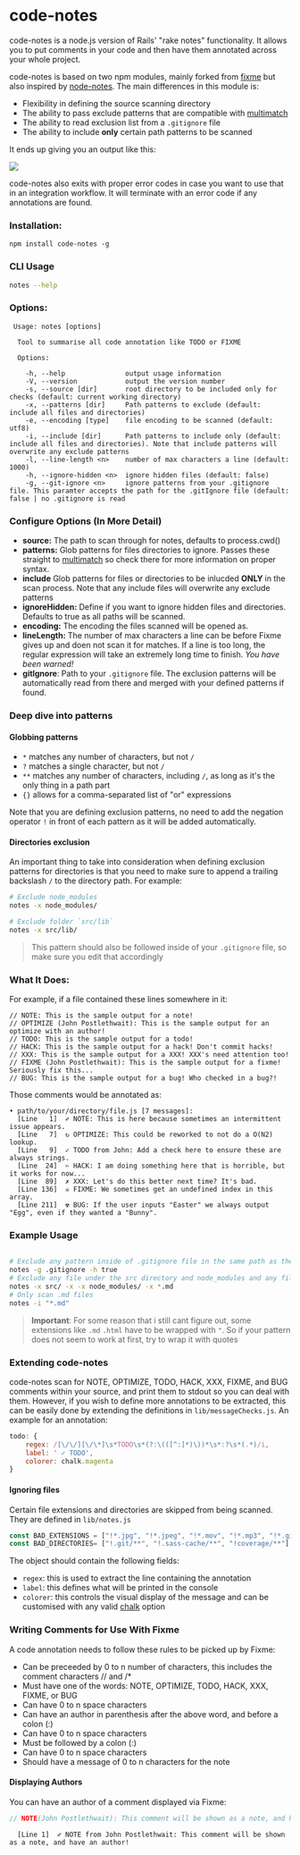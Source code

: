# code-notes

code-notes is a node.js version of Rails' "rake notes" functionality. It allows you to put comments in your code and then have them annotated across your whole project.

code-notes is based on two npm modules, mainly forked from [fixme](https://github.com/JohnPostlethwait/fixme) but also inspired by [node-notes](https://github.com/stephenb/node-notes). The main differences in this module is:

 - Flexibility in defining the source scanning directory
 - The ability to pass exclude patterns that are compatible with [multimatch](https://github.com/sindresorhus/multimatch)
 - The ability to read exclusion list from a `.gitignore` file
 - The ability to include **only** certain path patterns to be scanned

It ends up giving you an output like this:

![](http://i.imgur.com/OXsTtCZ.png)

code-notes also exits with proper error codes in case you want to use that in an integration workflow. It will terminate with an error code if any annotations are found.

### Installation:

    npm install code-notes -g

### CLI Usage ###

```sh
notes --help
```

### Options:

```
 Usage: notes [options]

  Tool to summarise all code annotation like TODO or FIXME

  Options:

    -h, --help               output usage information
    -V, --version            output the version number
    -s, --source [dir]       root directory to be included only for checks (default: current working directory)
    -x, --patterns [dir]     Path patterns to exclude (default: include all files and directories)
    -e, --encoding [type]    file encoding to be scanned (default: utf8)
    -i, --include [dir]      Path patterns to include only (default: include all files and directories). Note that include patterns will overwrite any exclude patterns
    -l, --line-length <n>    number of max characters a line (default: 1000)
    -h, --ignore-hidden <n>  ignore hidden files (default: false)
    -g, --git-ignore <n>     ignore patterns from your .gitignore file. This paramter accepts the path for the .gitIgnore file (default: false | no .gitignore is read
```

### Configure Options (In More Detail)

  * **source:** The path to scan through for notes, defaults to process.cwd()
  * **patterns:** Glob patterns for files directories to ignore. Passes these straight to [multimatch](https://github.com/sindresorhus/multimatch) so check there for more information on proper syntax.
  * **include** Glob patterns for files or directories to be inlucded **ONLY** in the scan process. Note that any include files will overwrite any exclude patterns
  * **ignoreHidden:** Define if you want to ignore hidden files and directories. Defaults to true as all paths will be scanned.
  * **encoding:** The encoding the files scanned will be opened as.
  * **lineLength:** The number of max characters a line can be before Fixme gives up and doen not scan it for matches. If a line is too long, the regular expression will take an extremely long time to finish. *You have been warned!*
  * **gitIgnore**: Path to your `.gitignore` file. The exclusion patterns will be automatically read from there and merged with your defined patterns if found.

### Deep dive into patterns

#### Globbing patterns

- `*` matches any number of characters, but not `/`
- `?` matches a single character, but not `/`
- `**` matches any number of characters, including `/`, as long as it's the only thing in a path part
- `{}` allows for a comma-separated list of "or" expressions

Note that you are defining exclusion patterns, no need to add the negation operator `!` in front of each pattern as it will be added automatically.

#### Directories exclusion

An important thing to take into consideration when defining exclusion patterns for directories is that you need to make sure to append a trailing backslash `/` to the directory path. For example:

```bash
# Exclude node_modules
notes -x node_modules/

# Exclude folder `src/lib`
notes -x src/lib/
```

> This pattern should also be followed inside of your `.gitignore` file, so make sure you edit that accordingly

### What It Does:

For example, if a file contained these lines somewhere in it:

```
// NOTE: This is the sample output for a note!
// OPTIMIZE (John Postlethwait): This is the sample output for an optimize with an author!
// TODO: This is the sample output for a todo!
// HACK: This is the sample output for a hack! Don't commit hacks!
// XXX: This is the sample output for a XXX! XXX's need attention too!
// FIXME (John Postlethwait): This is the sample output for a fixme! Seriously fix this...
// BUG: This is the sample output for a bug! Who checked in a bug?!
```

Those comments would be annotated as:

```
• path/to/your/directory/file.js [7 messages]:
  [Line   1]  ✐ NOTE: This is here because sometimes an intermittent issue appears.
  [Line   7]  ↻ OPTIMIZE: This could be reworked to not do a O(N2) lookup.
  [Line   9]  ✓ TODO from John: Add a check here to ensure these are always strings.
  [Line  24]  ✄ HACK: I am doing something here that is horrible, but it works for now...
  [Line  89]  ✗ XXX: Let's do this better next time? It's bad.
  [Line 136]  ☠ FIXME: We sometimes get an undefined index in this array.
  [Line 211]  ☢ BUG: If the user inputs "Easter" we always output "Egg", even if they wanted a "Bunny".
```

### Example Usage

```bash

# Exclude any pattern inside of .gitignore file in the same path as the script is run and ignore any hidden files and folders
notes -g .gitignore -h true
# Exclude any file under the src directory and node_modules and any file with .md extension
notes -x src/ -x -x node_modules/ -x *.md
# Only scan .md files
notes -i "*.md"
```

> **Important**: For some reason that i still cant figure out, some extensions like `.md` `.html` have to be wrapped with `"`. So if your pattern does not seem to work at first, try to wrap it with quotes

### Extending code-notes

code-notes scan for NOTE, OPTIMIZE, TODO, HACK, XXX, FIXME, and BUG comments within your source, and print them to stdout so you can deal with them. However, if you wish to define more annotations to be extracted, this can be easily done by extending the definitions in `lib/messageChecks.js`. An example for an annotation:

```javascript
todo: {
	regex: /[\/\/][\/\*]\s*TODO\s*(?:\(([^:]*)\))*\s*:?\s*(.*)/i,
	label: ' ✓ TODO',
	colorer: chalk.magenta
}
```

#### Ignoring files

Certain file extensions and directories are skipped from being scanned. They are defined in `lib/notes.js`

```javascript
const BAD_EXTENSIONS = ["!*.jpg", "!*.jpeg", "!*.mov", "!*.mp3", "!*.gif", "!*.png", "!*.log", "!*.bin", "!*.psd", "!*.swf", "!*.fla", "!*.ico", "!*.jar", "!*.war", "!*.ear", "!*.zip", "!*.tar.gz", "!*.rar"];
const BAD_DIRECTORIES= ["!.git/**", "!.sass-cache/**", "!coverage/**"]
```

The object should contain the following fields:

 - `regex`: this is used to extract the line containing the annotation
 - `label`: this defines what will be printed in the console
 - `colorer`: this controls the visual display of the message and can be customised with any valid [chalk](https://www.npmjs.com/package/chalk) option


### Writing Comments for Use With Fixme ###

A code annotation needs to follow these rules to be picked up by Fixme:

  * Can be preceeded by 0 to n number of characters, this includes the comment characters // and /*
  * Must have one of the words: NOTE, OPTIMIZE, TODO, HACK, XXX, FIXME, or BUG
  * Can have 0 to n space characters
  * Can have an author in parenthesis after the above word, and before a colon (:)
  * Can have 0 to n space characters
  * Must be followed by a colon (:)
  * Can have 0 to n space characters
  * Should have a message of 0 to n characters for the note

#### Displaying Authors ####

You can have an author of a comment displayed via Fixme:

```javascript
// NOTE(John Postlethwait): This comment will be shown as a note, and have an author!
```

```shell
  [Line 1]  ✐ NOTE from John Postlethwait: This comment will be shown as a note, and have an author!
```
